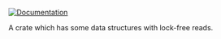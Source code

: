 [![Documentation](https://img.shields.io/github/workflow/status/Zoxc/concurrent/docs?label=docs)](https://zoxc.github.io/concurrent/concurrent/)

A crate which has some data structures with lock-free reads.